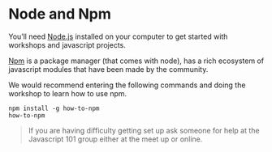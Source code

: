 # Node and Npm

You’ll need [Node.js](https://nodejs.org/en/) installed on your computer to get started with workshops and javascript projects.

[Npm](https://www.npmjs.com/) is a package manager (that comes with node), has a rich ecosystem of javascript modules that have been made by the community.

We would recommend entering the following commands and doing the workshop to learn how to use npm.

```
npm install -g how-to-npm
how-to-npm
```


> If you are having difficulty getting set up ask someone for help at the Javascript 101 group either at the meet up or online. 


